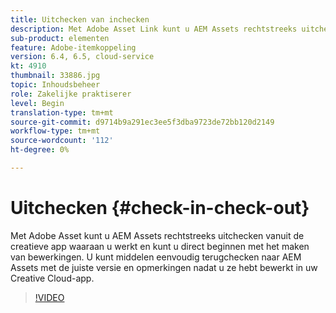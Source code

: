 ```yaml
---
title: Uitchecken van inchecken
description: Met Adobe Asset Link kunt u AEM Assets rechtstreeks uitchecken vanuit de creatieve app waaraan u werkt. U kunt dan direct beginnen met het maken van bewerkingen. U kunt middelen eenvoudig terugchecken naar AEM Assets met de juiste versie en opmerkingen nadat u ze hebt bewerkt in uw Creative Cloud-app.
sub-product: elementen
feature: Adobe-itemkoppeling
version: 6.4, 6.5, cloud-service
kt: 4910
thumbnail: 33886.jpg
topic: Inhoudsbeheer
role: Zakelijke praktiserer
level: Begin
translation-type: tm+mt
source-git-commit: d9714b9a291ec3ee5f3dba9723de72bb120d2149
workflow-type: tm+mt
source-wordcount: '112'
ht-degree: 0%

---
```



# Uitchecken {#check-in-check-out}

Met Adobe Asset kunt u AEM Assets rechtstreeks uitchecken vanuit de creatieve app waaraan u werkt en kunt u direct beginnen met het maken van bewerkingen. U kunt middelen eenvoudig terugchecken naar AEM Assets met de juiste versie en opmerkingen nadat u ze hebt bewerkt in uw Creative Cloud-app.

>[!VIDEO](https://video.tv.adobe.com/v/33886/?quality=12)

